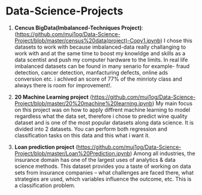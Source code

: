 # Data-Science-Projects

1. **Cencus BigData(Imbalanced-Techniques Project)**: (https://github.com/muj1og/Data-Science-Project/blob/master/census%20data(project)-Copy1.ipynb) 
I chose this datasets to work with because imbalanced-data really challanging to work with
and at the same time to boost my knowldge and skills as a data scentist and push my computer 
hardware to the limits.
In real life imbalanced datasets can be found in many senario for example- fraud detection,
cancer detection, manfacturing defects, online ads conversion etc. i achived an score of 77% of the minrioty class and always there is room for improvement!. 

2. **20 Machine Learning project** (https://github.com/muj1og/Data-Science-Project/blob/master/20%20machine%20learning.ipynb)
My main focus on this project was on how to apply diffrent machine learning to model regardless what the data set, therefore i chose to predict wine quality dataset and is one of the most popular datasets along data science. It is divided into 2 datasets. You can perform both regression and classification tasks on this data and this what i want it.

3. **Loan prediction project** (https://github.com/muj1og/Data-Science-Project/blob/master/Loan%20Prediction.ipynb)
Among all industries, the insurance domain has one of the largest uses of analytics & data science methods. This dataset provides you a taste of working on data sets from insurance companies – what challenges are faced there, what strategies are used, which variables influence the outcome, etc. This is a classification problem. 
